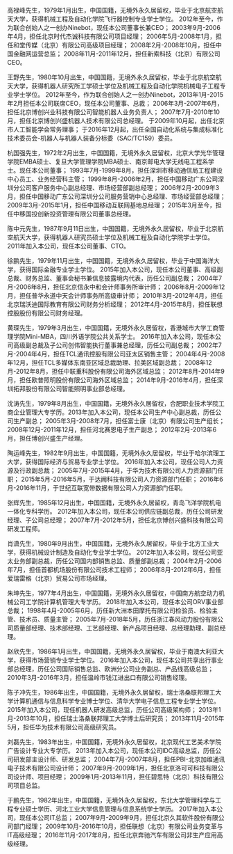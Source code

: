 高禄峰先生，1979年1月出生，中国国籍，无境外永久居留权，毕业于北京航空航天大学，获得机械工程及自动化学院飞行器控制专业学士学位。
2012年至今，作为联合创始人之一创办Ninebot，现任本公司董事长兼CEO；
2003年9月-2006年4月，担任北京时代杰诚科技有限公司项目经理；
2006年5月-2008年1月，担任和堂传媒（北京）有限公司高级项目经理；
2008年2月-2008年10月，担任中国金融网运营总监；
2008年11月-2011年12月，担任新索科技（北京）有限公司CEO。



王野先生，1980年10月出生，中国国籍，无境外永久居留权，毕业于北京航空航天大学，获得机器人研究所工学硕士学位及机械工程及自动化学院机械电子工程专业学士学位。
2012年至今，作为联合创始人之一创办Ninebot，2013年1月-2015年2月担任本公司联席CEO，现任本公司董事、总裁；
2006年3月-2007年6月，担任北京博创兴业科技有限公司智能机器人业务负责人；
2007年7月-2010年10月，担任北京博创兴盛机器人技术有限公司总经理。
于2009年10月起，出任北京市人工智能学会常务理事；
于2016年12月起，出任全国自动化系统与集成标准化技术委员会-机器人与机器人装备分标委（SAC/TC159）委员。




杭国强先生，1972年2月出生，中国国籍，无境外永久居留权，北京大学光华管理学院EMBA硕士、复旦大学管理学院MBA硕士、南京邮电大学无线电工程系学士。现任本公司董事；
1993年7月-1999年8月，担任深圳市移动通信局工程建设中心员工、业务经营科主管；
1999年8月-2006年2月，担任中国移动广东公司深圳分公司客户服务中心副总经理、市场经营部副总经理；
2006年2月-2009年3月，担任中国移动广东公司深圳分公司服务营销中心总经理、市场经营部总经理；
2009年3月-2015年1月，担任中国移动互联网基地总经理；
2015年3月至今，担任中移国投创新投资管理有限公司董事总经理。




陈中元先生，1987年9月11日出生，中国国籍，无境外永久居留权，毕业于北京航空航天大学，获得机器人研究员硕士学位及机械工程及自动化学院学士学位。2011年加入本公司，现任本公司董事、CTO。



徐鹏先生，1979年11月出生，中国国籍，无境外永久居留权，毕业于中国海洋大学，获得国际金融专业学士学位。
2015年加入本公司，现任本公司董事、高级副总裁、财务总监、董事会秘书兼信息披露境内代表，历任公司副总裁；
2004年7月-2006年8月，担任北京信永中和会计师事务所审计师；
2006年8月-2009年12月，担任普华永道中天会计师事务所高级审计师；
2010年3月-2012年4月，担任北京瑞沃迪国际教育有限公司财务分析经理；
2012年4月-2015年8月，担任联想控股股份有限公司财务经理。





黄琛先生，1979年3月出生，中国国籍，无境外永久居留权，香港城市大学工商管理学院Mini-MBA，四川外语学院公共关系学士。
2016年加入本公司，现任本公司高级副总裁及子公司创伟智能执行董事兼总经理，历任公司副总裁；
2002年7月-2004年4月，担任TCL通讯控股有限公司亚太区销售主管；
2004年4月-2008年12月，担任TCL多媒体东南亚区域总裁助理、拉美区域副总裁；
2008年12月-2012年8月，担任中联重科股份有限公司海外区域总监；
2012年8月-2014年9月，担任欧普照明股份有限公司海外区域总监；
2014年9月-2016年4月，担任深圳拓邦股份有限公司智能照明事业部总经理。



沈涛先生，1979年8月出生，中国国籍，无境外永久居留权，合肥职业技术学院工商企业管理大专学历。2013年加入本公司，现任本公司生产中心副总裁，历任公司生产副总；
2005年3月-2008年7月，担任富士康（北京）有限公司生产组长；
2008年12月-2011年12月，担任河北赛恩电子生产副总；
2012年2月-2013年6月，担任博创兴盛生产经理。



陶运峰先生，1982年9月出生，中国国籍，无境外永久居留权，毕业于哈尔滨理工大学，获得国际经济与贸易专业学士学位。
2016年加入本公司，现任公司人力资源及行政副总裁；
2005年7月-2015年4月，于华为技术有限公司人力资源部门任职；
2015年5月-2016年5月，于达阙科技有限公司人力资源部门任职；
2016年6月-2016年11月，于世纪互联宽带数据有限公司人力资源部门任职。



张辉先生，1985年12月出生，中国国籍，无境外永久居留权，青岛飞洋学院机电一体化专科学历。
2012年加入本公司，现任本公司供应链副总裁，历任公司研发经理、子公司总经理；
2007年7月-2012年5月，担任北京博创兴盛科技有限公司研发工程师。


肖潇先生，1980年9月出生，中国国籍，无境外永久居留权，毕业于北方工业大学，获得机械设计制造及自动化专业学士学位。
2012年加入本公司，现任公司亚太业务部副总裁，历任公司国内部销售总监、质量部副总裁；
2004年2月-2006年7月，担任首都机场股份有限公司技术工程师；
2006年8月-2012年6月，担任爱瑞雷格（北京）贸易公司市场经理。



朱坤先生，1977年4月出生，中国国籍，无境外永久居留权，中国南方航空动力机械公司工学院计算机管理大专学历。
2018年加入本公司，现任本公司ORV事业部总裁；
1998年4月-2005年6月，历任新大洲本田摩托有限公司检验员、检验主管、技术员、质量主管；
2005年7月-2018年5月，历任浙江春风动力股份有限公司质量部经理、技术部经理、工艺部经理、新产品项目经理、总经理助理、副总经理。



赵欣先生，1986年1月出生，中国国籍，无境外永久居留权，毕业于南澳大利亚大学，获得市场营销专业学士学位。
2016年加入本公司，现任本公司共享出行事业部总经理，历任公司国际销售总监、欧洲分公司业务副总、产品线高级总监；
2010年3月-2016年3月，担任温岭市钱江进出口有限公司销售经理。



陈子冲先生，1986年出生，中国国籍，无境外永久居留权，瑞士洛桑联邦理工大学计算机通信与信息科学专业博士学位、清华大学电子信息工程专业学士学位。
2015年加入本公司，现任机器人研发高级总监，历任公司高级架构师；
2013年1月-2013年10月，担任瑞士洛桑联邦理工大学博士后研究员；
2013年11月-2015年5月，担任华为技术有限公司高级研究员。



刘磊先生，1983年出生，中国国籍，无境外永久居留权，北京现代工艺美术学院广告设计专业大专学历。
2013年加入本公司，现任本公司IDC高级总监，历任公司研发部主设计师、研发总监；
2004年7月-2007年8月，担任PBI-北京加维通讯电子技术有限公司设计师；
2007年9月-2009年1月，担任北京洛可可科技有限公司设计师、项目经理；
2009年1月-2013年11月，担任碧思特（北京）科技有限公司项目总监。



于鹏先生，1982年出生，中国国籍，无境外永久居留权，东北大学管理科学与工程专业硕士学历、河北工业大学信息管理与信息系统学士学历。
2017年加入本公司，现任本公司IT总监；
2007年9月-2009年9月，担任北京久其软件股份有限公司部门经理；
2009年10月-2016年10月，担任联想（北京）有限公司业务变革与IT高级经理；
2016年11月-2017年8月，担任北京奔驰汽车有限公司非生产应用高级经理。